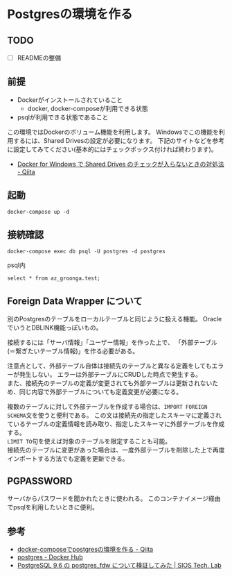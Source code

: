 # Postgresの環境を作る

## TODO

- [ ] READMEの整備

## 前提

- Dockerがインストールされていること
  - docker, docker-composeが利用できる状態
- psqlが利用できる状態であること

この環境ではDockerのボリューム機能を利用します。
Windowsでこの機能を利用するには、Shared Drivesの設定が必要になります。
下記のサイトなどを参考に設定してみてください(基本的にはチェックボックス付ければ終わります)。

- [Docker for Windows で Shared Drives のチェックが入らないときの対処法 - Qiita](https://qiita.com/Targityen/items/2c4840fc900d8f9ce11f)


## 起動

```
docker-compose up -d
```

## 接続確認

```
docker-compose exec db psql -U postgres -d postgres
```

psql内

```
select * from az_groonga.test;
```


## Foreign Data Wrapper について

別のPostgresのテーブルをローカルテーブルと同じように扱える機能。
OracleでいうとDBLINK機能っぽいもの。

接続するには「サーバ情報」「ユーザー情報」を作った上で、
「外部テーブル(＝繋ぎたいテーブル情報)」を作る必要がある。

注意点として、外部テーブル自体は接続先のテーブルと異なる定義をしてもエラーが発生しない。
エラーは外部テーブルにCRUDした時点で発生する。  
また、接続先のテーブルの定義が変更されても外部テーブルは更新されないため、同じ内容で外部テーブルについても定義変更が必要になる。  

複数のテーブルに対して外部テーブルを作成する場合は、`IMPORT FOREIGN SCHEMA`文を使うと便利である。
この文は接続先の指定したスキーマに定義されているテーブルの定義情報を読み取り、指定したスキーマに外部テーブルを作成する。  
`LIMIT TO`句を使えば対象のテーブルを限定することも可能。  
接続先のテーブルに変更があった場合は、一度外部テーブルを削除した上で再度インポートする方法でも定義を更新できる。

## PGPASSWORD

サーバからパスワードを聞かれたときに使われる。
このコンテナイメージ経由でpsqlを利用したいときに便利。


## 参考

- [docker-composeでpostgresの環境を作る - Qiita](https://qiita.com/mabubu0203/items/5cdff1caf2b024df1d95)
- [postgres - Docker Hub](https://hub.docker.com/_/postgres)
- [PostgreSQL 9.6 の postgres_fdw について検証してみた | SIOS Tech. Lab](https://tech-lab.sios.jp/archives/8641)



